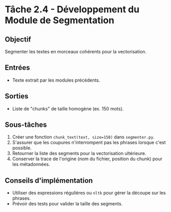 # Tâche 2.4 - Développement du Module de Segmentation

## Objectif
Segmenter les textes en morceaux cohérents pour la vectorisation.

## Entrées
- Texte extrait par les modules précédents.

## Sorties
- Liste de "chunks" de taille homogène (ex. 150 mots).

## Sous-tâches
1. Créer une fonction `chunk_text(text, size=150)` dans `segmenter.py`.
2. S'assurer que les coupures n'interrompent pas les phrases lorsque c'est possible.
3. Retourner la liste des segments pour la vectorisation ultérieure.
4. Conserver la trace de l'origine (nom du fichier, position du chunk) pour les métadonnées.

## Conseils d'implémentation
- Utiliser des expressions régulières ou `nltk` pour gérer la découpe sur les phrases.
- Prévoir des tests pour valider la taille des segments.
